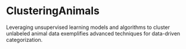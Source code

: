 # ClusteringAnimals
 Leveraging unsupervised learning models and algorithms to cluster unlabeled animal data exemplifies advanced techniques for data-driven categorization.
